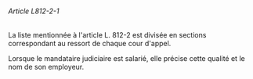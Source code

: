 ###### Article L812-2-1

La liste mentionnée à l'article L. 812-2 est divisée en sections correspondant au ressort de chaque cour d'appel.

Lorsque le mandataire judiciaire est salarié, elle précise cette qualité et le nom de son employeur.

